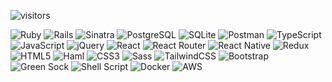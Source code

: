![visitors](https://visitor-badge.laobi.icu/badge?page_id=page.id)


<img src="https://img.shields.io/badge/Ruby-CC342D?style=for-the-badge&#x26;logo=ruby&#x26;logoColor=white" alt="Ruby">
<img src="https://img.shields.io/badge/Rails-CC0000?style=for-the-badge&#x26;logo=rubyonrails&#x26;logoColor=white" alt="Rails">
<img src="https://img.shields.io/badge/Sinatra-000000?style=for-the-badge&#x26;logo=sinatra&#x26;logoColor=white" alt="Sinatra">
<img src="https://img.shields.io/badge/PostgreSQL-316192?style=for-the-badge&#x26;logo=postgresql&#x26;logoColor=white" alt="PostgreSQL">
<img src="https://img.shields.io/badge/SQLite-07405E?style=for-the-badge&#x26;logo=sqlite&#x26;logoColor=white" alt="SQLite">
<img src="https://img.shields.io/badge/Postman-FF6C37?style=for-the-badge&#x26;logo=postman&#x26;logoColor=white" alt="Postman">
<img src="https://img.shields.io/badge/TypeScript-007ACC?style=for-the-badge&#x26;logo=typescript&#x26;logoColor=white" alt="TypeScript">
<img src="https://img.shields.io/badge/JavaScript-323330?style=for-the-badge&#x26;logo=javascript&#x26;logoColor=F7DF1E" alt="JavaScript">
<img src="https://img.shields.io/badge/jQuery-0769AD?style=for-the-badge&#x26;logo=jquery&#x26;logoColor=white" alt="jQuery">
<img src="https://img.shields.io/badge/React-20232A?style=for-the-badge&#x26;logo=react&#x26;logoColor=61DAFB" alt="React">
<img src="https://img.shields.io/badge/React_Router-CA4245?style=for-the-badge&#x26;logo=react-router&#x26;logoColor=white" alt="React Router">
<img src="https://img.shields.io/badge/React_Native-20232A?style=for-the-badge&#x26;logo=react&#x26;logoColor=61DAFB" alt="React Native">
<img src="https://img.shields.io/badge/Redux-593D88?style=for-the-badge&#x26;logo=redux&#x26;logoColor=white" alt="Redux">
<img src="https://img.shields.io/badge/HTML5-E34F26?style=for-the-badge&#x26;logo=html5&#x26;logoColor=white" alt="HTML5">
<img src="https://img.shields.io/badge/Haml-EAD49B?style=for-the-badge&#x26;logo=haml&#x26;logoColor=white" alt="Haml">
<img src="https://img.shields.io/badge/CSS3-1572B6?style=for-the-badge&#x26;logo=css3&#x26;logoColor=white" alt="CSS3">
<img src="https://img.shields.io/badge/Sass-CC6699?style=for-the-badge&#x26;logo=sass&#x26;logoColor=white" alt="Sass">
<img src="https://img.shields.io/badge/Tailwind_CSS-38B2AC?style=for-the-badge&#x26;logo=tailwind-css&#x26;logoColor=white" alt="TailwindCSS">
<img src="https://img.shields.io/badge/Bootstrap-563D7C?style=for-the-badge&#x26;logo=bootstrap&#x26;logoColor=white" alt="Bootstrap">
<img src="https://img.shields.io/badge/GreenSock-88CE02?style=for-the-badge&#x26;logo=greensock&#x26;logoColor=white" alt="Green Sock">
<img src="https://img.shields.io/badge/Shell_Script-121011?style=for-the-badge&#x26;logo=gnu-bash&#x26;logoColor=white" alt="Shell Script">
<img src="https://img.shields.io/badge/Docker-2CA5E0?style=for-the-badge&#x26;logo=docker&#x26;logoColor=white" alt="Docker">
<img src="https://img.shields.io/badge/Amazon_AWS-FF9900?style=for-the-badge&#x26;logo=amazonaws&#x26;logoColor=white" alt="AWS">
